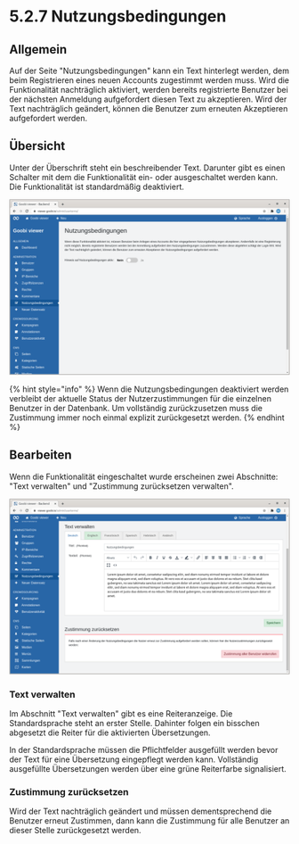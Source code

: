 # 5.2.7 Nutzungsbedingungen

## Allgemein

Auf der Seite "Nutzungsbedingungen" kann ein Text hinterlegt werden, dem beim Registrieren eines neuen Accounts zugestimmt werden muss. Wird die Funktionalität nachträglich aktiviert, werden bereits registrierte Benutzer bei der nächsten Anmeldung aufgefordert diesen Text zu akzeptieren. Wird der Text nachträglich geändert, können die Benutzer zum erneuten Akzeptieren aufgefordert werden.

## Übersicht

Unter der Überschrift steht ein beschreibender Text. Darunter gibt es einen Schalter mit dem die Funktionalität ein- oder ausgeschaltet werden kann. Die Funktionalität ist standardmäßig deaktiviert.

![Die Nutzungsbedingungen sind deaktiviert](../../.gitbook/assets/5.2.7_de_nutzungsbedingungen.png)

{% hint style="info" %}
Wenn die Nutzungsbedingungen deaktiviert werden verbleibt der aktuelle Status der Nutzerzustimmungen für die einzelnen Benutzer in der Datenbank. Um vollständig zurückzusetzen muss die Zustimmung immer noch einmal explizit zurückgesetzt werden.
{% endhint %}

## Bearbeiten

Wenn die Funktionalität eingeschaltet wurde erscheinen zwei Abschnitte: "Text verwalten" und "Zustimmung zurücksetzen verwalten".

![](../../.gitbook/assets/5.2.7_de_nutzungsbedingungen2.png)

### Text verwalten

Im Abschnitt "Text verwalten" gibt es eine Reiteranzeige. Die Standardsprache steht an erster Stelle. Dahinter folgen ein bisschen abgesetzt die Reiter für die aktivierten Übersetzungen. 

In der Standardsprache müssen die Pflichtfelder ausgefüllt werden bevor der Text für eine Übersetzung eingepflegt werden kann. Vollständig ausgefüllte Übersetzungen werden über eine grüne Reiterfarbe signalisiert.

### Zustimmung zurücksetzen

Wird der Text nachträglich geändert und müssen dementsprechend die Benutzer erneut Zustimmen, dann kann die Zustimmung für alle Benutzer an dieser Stelle zurückgesetzt werden.



